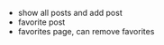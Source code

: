 

<!-- - sign up / log in page -->
- show all posts and add post
- favorite post
- favorites page, can remove favorites


